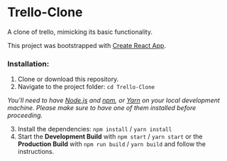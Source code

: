 # Trello-Clone
A clone of trello, mimicking its basic functionality.

This project was bootstrapped with [Create React App](https://github.com/facebookincubator/create-react-app).

### Installation:
1.  Clone or download this repository.
2.  Navigate to the project folder: `cd Trello-Clone`

*You’ll need to have [Node.js](https://nodejs.org/en/download/) and
 [npm](https://www.npmjs.com/get-npm), or [Yarn](https://yarnpkg.com/en/) on your local
 development machine.
 Please make sure to have one of them installed before proceeding.*

3.  Install the dependencies: `npm install` / `yarn install`
4.  Start the **Development Build** with `npm start` / `yarn start` or the
  **Production Build** with `npm run build` / `yarn build` and follow the instructions.
